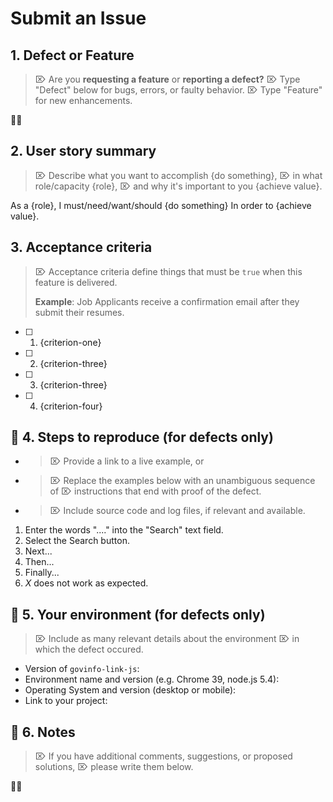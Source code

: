 # Submit an Issue

## 1. Defect or Feature

> ⌦ Are you **requesting a feature** or **reporting a defect?**
> ⌦ Type "Defect" below for bugs, errors, or faulty behavior.
> ⌦ Type "Feature" for new enhancements.

✍🏽

## 2. User story summary

> ⌦ Describe what you want to accomplish {do something},
> ⌦ in what role/capacity {role},
> ⌦ and why it's important to you {achieve value}.

As a {role},
I must/need/want/should {do something}
In order to {achieve value}.

## 3. Acceptance criteria

> ⌦ Acceptance criteria define things that must be `true` when this feature is delivered.
>
> **Example**: Job Applicants receive a confirmation email after they submit their resumes.

* [ ] 1.  {criterion-one}
* [ ] 2.  {criterion-three}
* [ ] 3.  {criterion-three}
* [ ] 4.  {criterion-four}

## 🐞 4. Steps to reproduce (for defects only)

* > ⌦ Provide a link to a live example, or
* > ⌦ Replace the examples below with an unambiguous sequence of
  > ⌦ instructions that end with proof of the defect.
* > ⌦ Include source code and log files, if relevant and available.

1.  Enter the words "...." into the "Search" text field.
2.  Select the Search button.
3.  Next...
4.  Then...
5.  Finally...
6.  _X_ does not work as expected.

## 🐞 5. Your environment (for defects only)

> ⌦ Include as many relevant details about the environment
> ⌦ in which the defect occured.

* Version of `govinfo-link-js`:
* Environment name and version (e.g. Chrome 39, node.js 5.4):
* Operating System and version (desktop or mobile):
* Link to your project:

## 🐞 6. Notes

> ⌦ If you have additional comments, suggestions, or proposed solutions,
> ⌦ please write them below.

✍🏽

<!-- ⛔️  Do not remove anything below this comment. ⛔️  -->
